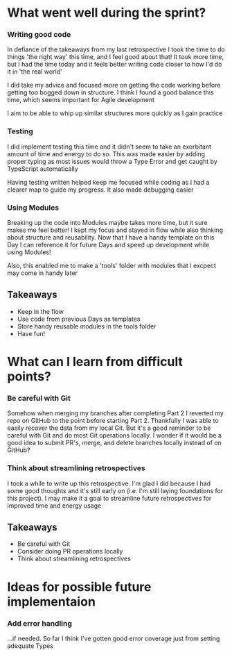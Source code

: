 # What went well during the sprint?

### Writing good code

In defiance of the takeaways from my last retrospective I took the time to do
things 'the right way' this time, and I feel good about that! It took more time,
but I had the time today and it feels better writing code closer to how I'd do
it in 'the real world'

I did take my advice and focused more on getting the code working before getting
too bogged down in structure. I think I found a good balance this time, which
seems important for Agile development

I aim to be able to whip up similar structures more quickly as I gain practice

### Testing

I did implement testing this time and it didn't seem to take an exorbitant
amount of time and energy to do so. This was made easier by adding proper typing
as most issues would throw a Type Error and get caught by TypeScript
automatically

Having testing written helped keep me focused while coding as I had a clearer
map to guide my progress. It also made debugging easier

### Using Modules

Breaking up the code into Modules maybe takes more time, but it sure makes me
feel better! I kept my focus and stayed in flow while also thinking about
structure and reusability. Now that I have a handy template on this Day I can
reference it for future Days and speed up development while using Modules!

Also, this enabled me to make a 'tools' folder with modules that I excpect may
come in handy later

## Takeaways

- Keep in the flow
- Use code from previous Days as templates
- Store handy reusable modules in the tools folder
- Have fun!

# What can I learn from difficult points?

### Be careful with Git

Somehow when merging my branches after completing Part 2 I reverted my repo on
GitHub to the point before starting Part 2. Thankfully I was able to easily
recover the data from my local Git. But it's a good reminder to be careful with
Git and do most Git operations locally. I wonder if it would be a good idea to
submit PR's, merge, and delete branches locally instead of on GitHub?

### Think about streamlining retrospectives

I took a while to write up this retrospective. I'm glad I did because I had some
good thoughts and it's still early on (i.e. I'm still laying foundations for
this project). I may make it a goal to streamline future retrospectives for
improved time and energy usage

## Takeaways

- Be careful with Git
- Consider doing PR operations locally
- Think about streamlining retrospectives

# Ideas for possible future implementaion

### Add error handling

...if needed. So far I think I've gotten good error coverage just from setting
adequate Types
